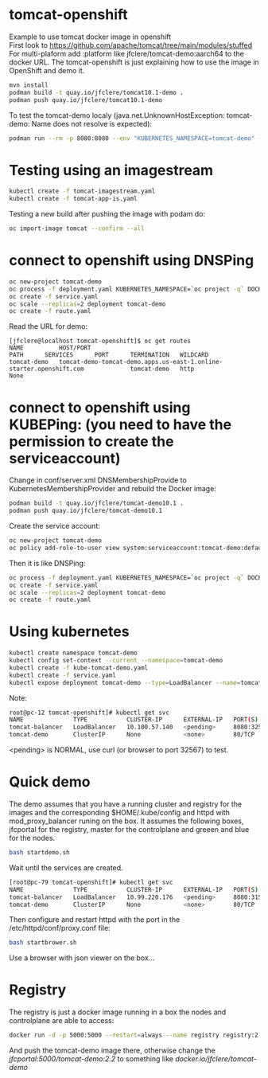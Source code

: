 # tomcat-openshift
Example to use tomcat docker image in openshift  
First look to https://github.com/apache/tomcat/tree/main/modules/stuffed
For multi-plaform add :platform like jfclere/tomcat-demo:aarch64 to the docker URL.
The tomcat-openshift is just explaining how to use the image in OpenShift and demo it.  
```bash
mvn install  
podman build -t quay.io/jfclere/tomcat10.1-demo .  
podman push quay.io/jfclere/tomcat10.1-demo  
```

To test the tomcat-demo localy (java.net.UnknownHostException: tomcat-demo: Name does not resolve is expected):  
```bash
podman run --rm -p 8080:8080 --env "KUBERNETES_NAMESPACE=tomcat-demo" -it quay.io/jfclere/tomcat10.1-demo  
```

# Testing using an imagestream

```bash
kubectl create -f tomcat-imagestream.yaml
kubectl create -f tomcat-app-is.yaml
```
Testing a new build after pushing the image with podam do:
```bash
oc import-image tomcat --confirm --all
```

# connect to openshift using DNSPing 
```bash
oc new-project tomcat-demo
oc process -f deployment.yaml KUBERNETES_NAMESPACE=`oc project -q` DOCKER_URL=quay.io/jfclere/tomcat10.1-demo | oc create -f -
oc create -f service.yaml  
oc scale --replicas=2 deployment tomcat-demo  
oc create -f route.yaml  
```

Read the URL for demo:  
```
[jfclere@localhost tomcat-openshift]$ oc get routes
NAME          HOST/PORT                                                             PATH      SERVICES      PORT      TERMINATION   WILDCARD
tomcat-demo   tomcat-demo-tomcat-demo.apps.us-east-1.online-starter.openshift.com             tomcat-demo   http                    None
```


# connect to openshift using KUBEPing: (you need to have the permission to create the serviceaccount)

Change in conf/server.xml DNSMembershipProvide to KubernetesMembershipProvider and rebuild the Docker image:
```bash
podman build -t quay.io/jfclere/tomcat-demo10.1 .  
podman push quay.io/jfclere/tomcat-demo10.1  
```

Create the service account:
```bash
oc new-project tomcat-demo
oc policy add-role-to-user view system:serviceaccount:tomcat-demo:default -n tomcat-demo  
```

Then it is like DNSPing:
```bash
oc process -f deployment.yaml KUBERNETES_NAMESPACE=`oc project -q` DOCKER_URL=quay.io/jfclere/tomcat10.1-demo | oc create -f -
oc create -f service.yaml  
oc scale --replicas=2 deployment tomcat-demo  
oc create -f route.yaml  
```

# Using kubernetes

```bash
kubectl create namespace tomcat-demo
kubectl config set-context --current --namespace=tomcat-demo
kubectl create -f kube-tomcat-demo.yaml
kubectl create -f service.yaml
kubectl expose deployment tomcat-demo --type=LoadBalancer --name=tomcat-balancer
```

Note:
```bash
root@pc-12 tomcat-openshift]# kubectl get svc
NAME              TYPE           CLUSTER-IP      EXTERNAL-IP   PORT(S)          AGE
tomcat-balancer   LoadBalancer   10.100.57.140   <pending>     8080:32567/TCP   4m6s
tomcat-demo       ClusterIP      None            <none>        80/TCP           31m
```
\<pending\> is NORMAL, use curl (or browser to port 32567) to test.

# Quick demo
The demo assumes that you have a running cluster and registry for the images and the corresponding $HOME/.kube/config and httpd with mod_proxy_balancer runing on the box.
It assumes the following boxes, jfcportal for the registry, master for the controlplane and greeen and blue for the nodes.
```bash
bash startdemo.sh
```
Wait until the services are created.
```bash
[root@pc-79 tomcat-openshift]# kubectl get svc
NAME              TYPE           CLUSTER-IP      EXTERNAL-IP   PORT(S)          AGE
tomcat-balancer   LoadBalancer   10.99.220.176   <pending>     8080:31533/TCP   4m16s
tomcat-demo       ClusterIP      None            <none>        80/TCP           4m17s
```
Then configure and restart httpd with the port in the /etc/httpd/conf/proxy.conf file:
```bash
bash startbrower.sh
```
Use a browser with json viewer on the box...

# Registry
The registry is just a docker image running in a box the nodes and controlplane are able to access:
```bash
docker run -d -p 5000:5000 --restart=always --name registry registry:2
```
And push the tomcat-demo image there, otherwise change the *jfcportal:5000/tomcat-demo:2.2* to something like *docker.io/jfclere/tomcat-demo*
